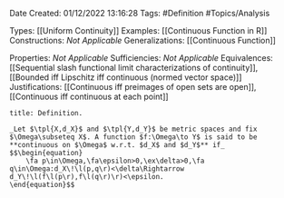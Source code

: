 <div class="topSpace"></div>

Date Created: 01/12/2022 13:16:28
Tags: #Definition #Topics/Analysis

Types: [[Uniform Continuity]]
Examples: [[Continuous Function in R]]
Constructions: _Not Applicable_
Generalizations: [[Continuous Function]]

Properties: _Not Applicable_
Sufficiencies: _Not Applicable_
Equivalences: [[Sequential slash functional limit characterizations of continuity]], [[Bounded iff Lipschitz iff continuous (normed vector space)]]
Justifications: [[Continuous iff preimages of open sets are open]], [[Continuous iff continuous at each point]]

``` ad-Definition
title: Definition.

_Let $\tpl{X,d_X}$ and $\tpl{Y,d_Y}$ be metric spaces and fix $\Omega\subseteq X$. A function $f:\Omega\to Y$ is said to be **continuous on $\Omega$ w.r.t. $d_X$ and $d_Y$** if_
$$\begin{equation}
    \fa p\in\Omega,\fa\epsilon>0,\ex\delta>0,\fa q\in\Omega:d_X\!\l(p,q\r)<\delta\Rightarrow d_Y\!\l(f\l(p\r),f\l(q\r)\r)<\epsilon.
\end{equation}$$

```
